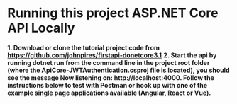 # Running this project ASP.NET Core API Locally

**1. Download or clone the tutorial project code from https://github.com/johnpires/firstapi-donetcore3.1**
**2. Start the api by running dotnet run from the command line in the project root folder (where the ApiCore-JWTAuthentication.csproj file is located), you should see the message Now listening on: http://localhost:4000. Follow the instructions below to test with Postman or hook up with one of the example single page applications available (Angular, React or Vue).**
